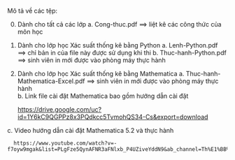 Mô tả về các tệp:

0. Dành cho tất cả các lớp
  a. Cong-thuc.pdf ==> liệt kê các công thức của môn học

1. Dành cho lớp học Xác suất thống kê bằng Python
  a. Lenh-Python.pdf      ==> chỉ bản in của file này được sử dụng khi thi
  b. Thuc-hanh-Python.pdf ==> sinh viên in mới được vào phòng máy thực hành
  
2. Dành cho lớp học Xác suất thống kê bằng Mathematica
  a. Thuc-hanh-Mathematica-Excel.pdf ==> sinh viên in mới được vào phòng máy thực hành  
  b. Link file cài đặt Mathematica bao gồm hướng dẫn cài đặt
  
      https://drive.google.com/uc?id=1Y6kC9QGPPz8x3PQdkcc5TvmohQS34-Cs&export=download
      
  c. Video hướng dẫn cài đặt Mathematica 5.2 và thực hành
  
      https://www.youtube.com/watch?v=-f7oyw9mgak&list=PLgFze5QynAFNR3aFNlxb_P4UZiveYddN9&ab_channel=Th%E1%BB%8BnhN.%C4%90.
      

